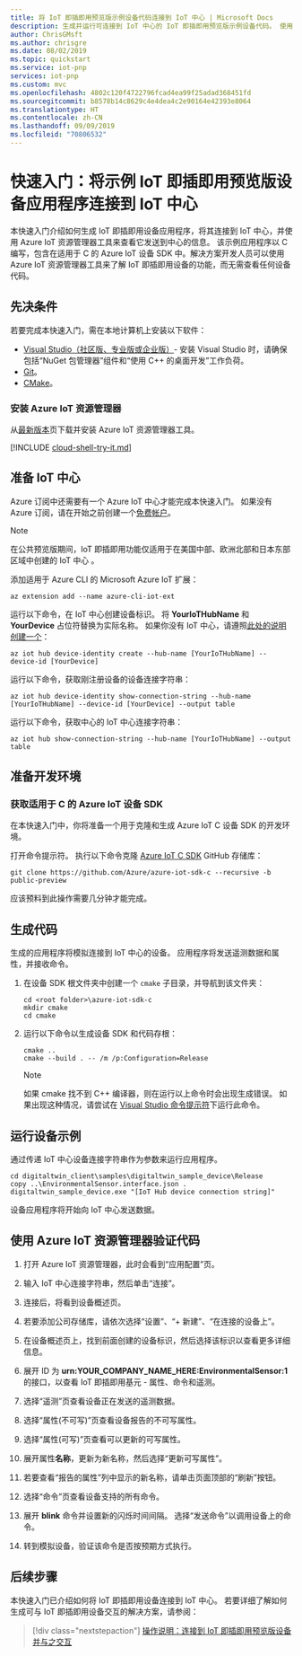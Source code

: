 ```yaml
---
title: 将 IoT 即插即用预览版示例设备代码连接到 IoT 中心 | Microsoft Docs
description: 生成并运行可连接到 IoT 中心的 IoT 即插即用预览版示例设备代码。 使用 Azure IoT 资源管理器工具查看由设备发送到中心的信息。
author: ChrisGMsft
ms.author: chrisgre
ms.date: 08/02/2019
ms.topic: quickstart
ms.service: iot-pnp
services: iot-pnp
ms.custom: mvc
ms.openlocfilehash: 4802c120f4722796fcad4ea99f25adad368451fd
ms.sourcegitcommit: b8578b14c8629c4e4dea4c2e90164e42393e8064
ms.translationtype: HT
ms.contentlocale: zh-CN
ms.lasthandoff: 09/09/2019
ms.locfileid: "70806532"
---
```

# <a name="quickstart-connect-a-sample-iot-plug-and-play-preview-device-application-to-iot-hub"></a>快速入门：将示例 IoT 即插即用预览版设备应用程序连接到 IoT 中心

本快速入门介绍如何生成 IoT 即插即用设备应用程序，将其连接到 IoT 中心，并使用 Azure IoT 资源管理器工具来查看它发送到中心的信息。 该示例应用程序以 C 编写，包含在适用于 C 的 Azure IoT 设备 SDK 中。解决方案开发人员可以使用 Azure IoT 资源管理器工具来了解 IoT 即插即用设备的功能，而无需查看任何设备代码。

## <a name="prerequisites"></a>先决条件

若要完成本快速入门，需在本地计算机上安装以下软件：

* [Visual Studio（社区版、专业版或企业版）](https://visualstudio.microsoft.com/downloads/)- 安装 Visual Studio 时，请确保包括“NuGet 包管理器”组件和“使用 C++ 的桌面开发”工作负荷。  
* [Git](https://git-scm.com/download/)。
* [CMake](https://cmake.org/download/)。

### <a name="install-the-azure-iot-explorer"></a>安装 Azure IoT 资源管理器

从[最新版本](https://github.com/Azure/azure-iot-explorer/releases)页下载并安装 Azure IoT 资源管理器工具。

[!INCLUDE [cloud-shell-try-it.md](../../includes/cloud-shell-try-it.md)]

## <a name="prepare-an-iot-hub"></a>准备 IoT 中心

Azure 订阅中还需要有一个 Azure IoT 中心才能完成本快速入门。 如果没有 Azure 订阅，请在开始之前创建一个[免费帐户](https://azure.microsoft.com/free/?WT.mc_id=A261C142F)。

> [!NOTE]
> 在公共预览版期间，IoT 即插即用功能仅适用于在美国中部、欧洲北部和日本东部区域中创建的 IoT 中心    。

添加适用于 Azure CLI 的 Microsoft Azure IoT 扩展：

```azurecli-interactive
az extension add --name azure-cli-iot-ext
```

运行以下命令，在 IoT 中心创建设备标识。 将 **YourIoTHubName** 和 **YourDevice** 占位符替换为实际名称。 如果你没有 IoT 中心，请遵照[此处的说明创建一个](../iot-hub/iot-hub-create-using-cli.md)：

```azurecli-interactive
az iot hub device-identity create --hub-name [YourIoTHubName] --device-id [YourDevice]
```

运行以下命令，获取刚注册设备的设备连接字符串： 

```azurecli-interactive
az iot hub device-identity show-connection-string --hub-name [YourIoTHubName] --device-id [YourDevice] --output table
```

运行以下命令，获取中心的 IoT 中心连接字符串： 

```azurecli-interactive
az iot hub show-connection-string --hub-name [YourIoTHubName] --output table
```

## <a name="prepare-the-development-environment"></a>准备开发环境

### <a name="get-azure-iot-device-sdk-for-c"></a>获取适用于 C 的 Azure IoT 设备 SDK

在本快速入门中，你将准备一个用于克隆和生成 Azure IoT C 设备 SDK 的开发环境。

打开命令提示符。 执行以下命令克隆 [Azure IoT C SDK](https://github.com/Azure/azure-iot-sdk-c) GitHub 存储库：

```cmd/sh
git clone https://github.com/Azure/azure-iot-sdk-c --recursive -b public-preview
```

应该预料到此操作需要几分钟才能完成。

## <a name="build-the-code"></a>生成代码

生成的应用程序将模拟连接到 IoT 中心的设备。 应用程序将发送遥测数据和属性，并接收命令。

1. 在设备 SDK 根文件夹中创建一个 `cmake` 子目录，并导航到该文件夹：

    ```cmd\sh
    cd <root folder>\azure-iot-sdk-c
    mkdir cmake
    cd cmake
    ```

1. 运行以下命令以生成设备 SDK 和代码存根：

    ```cmd\sh
    cmake ..
    cmake --build . -- /m /p:Configuration=Release
    ```

    > [!NOTE]
    > 如果 cmake 找不到 C++ 编译器，则在运行以上命令时会出现生成错误。 如果出现这种情况，请尝试在 [Visual Studio 命令提示符](https://docs.microsoft.com/dotnet/framework/tools/developer-command-prompt-for-vs)下运行此命令。

## <a name="run-the-device-sample"></a>运行设备示例

通过传递 IoT 中心设备连接字符串作为参数来运行应用程序。

```cmd\sh
cd digitaltwin_client\samples\digitaltwin_sample_device\Release
copy ..\EnvironmentalSensor.interface.json .
digitaltwin_sample_device.exe "[IoT Hub device connection string]"
```

设备应用程序将开始向 IoT 中心发送数据。

## <a name="use-the-azure-iot-explorer-to-validate-the-code"></a>使用 Azure IoT 资源管理器验证代码

1. 打开 Azure IoT 资源管理器，此时会看到“应用配置”页。 

1. 输入 IoT 中心连接字符串，然后单击“连接”。 

1. 连接后，将看到设备概述页。

1. 若要添加公司存储库，请依次选择“设置”、“+ 新建”、“在连接的设备上”。   

1. 在设备概述页上，找到前面创建的设备标识，然后选择该标识以查看更多详细信息。

1. 展开 ID 为 **urn:YOUR_COMPANY_NAME_HERE:EnvironmentalSensor:1** 的接口，以查看 IoT 即插即用基元 - 属性、命令和遥测。

1. 选择“遥测”页查看设备正在发送的遥测数据。 

1. 选择“属性(不可写)”页查看设备报告的不可写属性。 

1. 选择“属性(可写)”页查看可以更新的可写属性。 

1. 展开属性**名称**，更新为新名称，然后选择“更新可写属性”。  

1. 若要查看“报告的属性”列中显示的新名称，请单击页面顶部的“刷新”按钮。  

1. 选择“命令”页查看设备支持的所有命令。 

1. 展开 **blink** 命令并设置新的闪烁时间间隔。 选择“发送命令”以调用设备上的命令。 

1. 转到模拟设备，验证该命令是否按预期方式执行。

## <a name="next-steps"></a>后续步骤

本快速入门已介绍如何将 IoT 即插即用设备连接到 IoT 中心。 若要详细了解如何生成可与 IoT 即插即用设备交互的解决方案，请参阅：

> [!div class="nextstepaction"]
> [操作说明：连接到 IoT 即插即用预览版设备并与之交互](howto-develop-solution.md)
